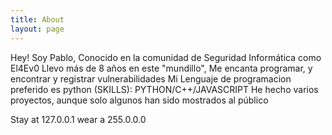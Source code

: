 ```yaml
---
title: About
layout: page
---
```


Hey! Soy Pablo, Conocido en la comunidad de Seguridad Informática como El4Ev0 
Llevo más de 8 años en este "mundillo", Me encanta programar, y encontrar y registrar vulnerabilidades
Mi Lenguaje de programacion preferido es python
(SKILLS): PYTHON/C++/JAVASCRIPT
He hecho varios proyectos, aunque solo algunos han sido mostrados al público

Stay at 127.0.0.1 wear a 255.0.0.0
